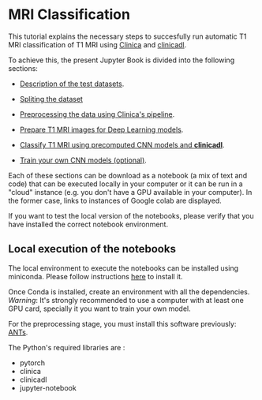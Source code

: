 # MRI Classification

This tutorial explains the  necessary steps to succesfully run automatic T1 MRI
classification of T1 MRI using [Clinica](http://www.clinica.run) and
[clinicadl](https://github.com/aramis-lab/ad-dl).

To achieve this, the present Jupyter Book is divided into the following sections:

- [Description of the test datasets](Notebooks-AD-DL/dataset).

- [Spliting the dataset](Notebooks-AD-DL/label_extraction)

- [Preprocessing the data using Clinica's pipeline](Notebooks-AD-DL/preprocessing).

- [Prepare T1 MRI images for Deep Learning models](Notebooks-AD-DL/extract).

- [Classify T1 MRI using precomputed CNN models and **clinicadl**](Notebooks-AD-DL/inference).

- [Train your own CNN models (optional)](Notebooks-AD-DL/training).

Each of these sections can be download as a notebook (a mix of text and code)
that can be executed locally in your computer or it can be run in a
"cloud" instance (e.g. you don't have a GPU available in your computer).
In the former case, links to instances of Google colab are displayed.

If you want to test the local version of the notebooks, please verify that 
you have installed the correct notebook environment.

## Local execution of the notebooks

The local environment to execute the notebooks can be installed using
miniconda. Please follow instructions
[here](https://docs.conda.io/en/latest/miniconda.html) to install it.

Once Conda is installed, create an environment with all the dependencies.
*Warning*: It's strongly recommended to use a computer with at least one GPU
card, specially it you want to train your own model. 

For the preprocessing stage, you must install this software previously:
[ANTs](http://stnava.github.io/ANTs/).

The Python's required libraries are :

- pytorch
- clinica
- clinicadl
- jupyter-notebook


